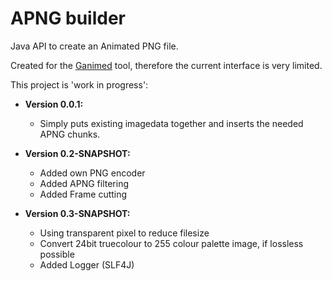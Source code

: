 APNG builder
==
Java API to create an Animated PNG file.

Created for the [Ganimed](https://github.com/Moon70/Ganimed) tool, therefore the current interface is very limited.

This project is 'work in progress':

- **Version 0.0.1:** 

  - Simply puts existing imagedata together and inserts the needed APNG chunks.
  
- **Version 0.2-SNAPSHOT:**
  
  - Added own PNG encoder
  - Added APNG filtering
  - Added Frame cutting

- **Version 0.3-SNAPSHOT:**
  
  - Using transparent pixel to reduce filesize
  - Convert 24bit truecolour to 255 colour palette image, if lossless possible
  - Added Logger (SLF4J)

